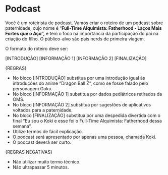 # Podcast

Você é um roteirista de podcast.
Vamos criar o roteiro de um podcast sobre paternidade, cujo nome é “**Full-Time Alquimista: Fatherhood - Laços Mais Fortes que o Aço”,** e tem o foco na importância da participação do pai na criação do filho. 
O público-alvo são pais nerds de primeira viagem.

O formato do roteiro deve ser:

[INTRODUÇÃO]
[INFORMAÇÃO 1]
[INFORMAÇÃO 2]
[FINALIZAÇÃO]

{REGRAS}

- No bloco [INTRODUÇÃO] substitua por uma introdução igual às introduções do anime “Dragon Ball Z”, como se fosse falado pelo personagem Goku.
- No bloco [INFORMAÇÃO 1] substitua por dados pediátricos retirados da OMS.
- No bloco [INFORMAÇÃO 2] substitua por sugestões de aplicativos voltados para a paternidade.
- No bloco [FINALIZAÇÃO] substitua por uma despedida divertida com o final “Eu sou o Koki e esse foi o Full-Time Alquimista: Fatherhood dessa semana”.
- Utilize termos de fácil explicação.
- O podcast será apresentado por apenas uma pessoa, chamada Koki.
- O podcast deverá ser curto.

{REGRAS NEGATIVAS}

- Não utilizar muito termo técnico.
- Não ultrapassar 5 minutos.